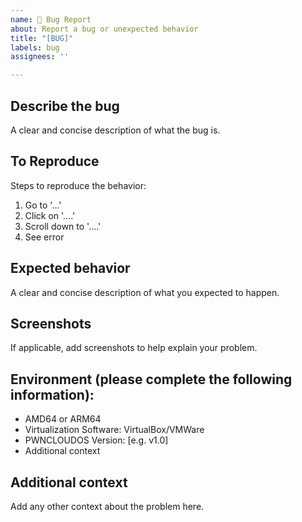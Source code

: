 ```yaml
---
name: 🐞 Bug Report
about: Report a bug or unexpected behavior
title: "[BUG]"
labels: bug
assignees: ''

---
```


## Describe the bug

A clear and concise description of what the bug is.

## To Reproduce

Steps to reproduce the behavior:

1. Go to '...'
2. Click on '....'
3. Scroll down to '....'
4. See error

## Expected behavior

A clear and concise description of what you expected to happen.

## Screenshots

If applicable, add screenshots to help explain your problem.

## Environment (please complete the following information):

- AMD64 or ARM64
- Virtualization Software: VirtualBox/VMWare
- PWNCLOUDOS Version: [e.g. v1.0]
- Additional context

## Additional context

Add any other context about the problem here.
